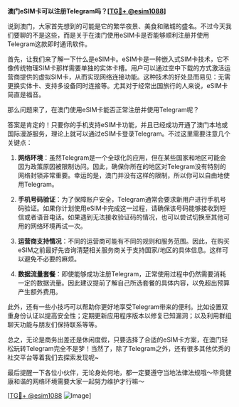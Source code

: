 **澳门eSIM卡可以注册Telegram吗？[[TG💪+ @esim1088](https://t.me/s/esim1088)]**

说到澳门，大家首先想到的可能是它的繁华夜景、美食和赌城的盛名。不过今天我们要聊的不是这些，而是关于在澳门使用eSIM卡是否能够顺利注册并使用Telegram这款即时通讯软件。

首先，让我们来了解一下什么是eSIM卡。eSIM卡是一种嵌入式SIM卡技术，它不像传统物理SIM卡那样需要单独的实体卡槽。用户可以通过空中下载的方式激活运营商提供的虚拟SIM卡，从而实现网络连接功能。这种技术的好处显而易见：无需更换实体卡、支持多设备同时连接等。尤其对于经常出国旅行的人来说，eSIM卡简直是福音。

那么问题来了，在澳门使用eSIM卡能否正常注册并使用Telegram呢？

答案是肯定的！只要你的手机支持eSIM卡功能，并且已经成功开通了澳门本地或国际漫游服务，理论上就可以通过eSIM卡登录Telegram。不过这里需要注意几个关键点：

1. **网络环境**：虽然Telegram是一个全球化的应用，但在某些国家和地区可能会因为政策原因被限制访问。因此，确保你所在的地区对Telegram没有特别的网络封锁非常重要。幸运的是，澳门并没有这样的限制，所以你可以自由地使用Telegram。

2. **手机号码验证**：为了保障账户安全，Telegram通常会要求新用户进行手机号码验证。如果你计划使用eSIM卡完成这一过程，请确保该号码能够接收到短信或者语音电话。如果遇到无法接收验证码的情况，也可以尝试切换至其他可用的网络环境再试一次。

3. **运营商支持情况**：不同的运营商可能有不同的规则和服务范围。因此，在购买eSIM之前最好先咨询清楚相关服务商关于支持国家/地区的具体信息。这样可以避免不必要的麻烦。

4. **数据流量套餐**：即使能够成功注册Telegram，正常使用过程中仍然需要消耗一定的数据流量。因此建议提前了解自己所选套餐的具体内容，以免超出预算产生额外费用。

此外，还有一些小技巧可以帮助你更好地享受Telegram带来的便利。比如设置双重身份认证以提高安全性；定期更新应用程序版本以修复已知漏洞；以及利用群组聊天功能与朋友们保持联系等等。

总之，无论是商务出差还是休闲度假，只要选择了合适的eSIM卡方案，在澳门轻松玩转Telegram完全不是梦！当然了，除了Telegram之外，还有很多其他优秀的社交平台等着我们去探索发现呢~

最后提醒一下各位小伙伴，无论身处何地，都一定要遵守当地法律法规哦～毕竟健康和谐的网络环境需要大家一起努力维护才行嘛～

[[TG💪+ @esim1088](https://t.me/s/esim1088) ![Image](https://i.postimg.cc/4NQfJmqS/Snipaste-2025-05-13-00-14-12.png)]